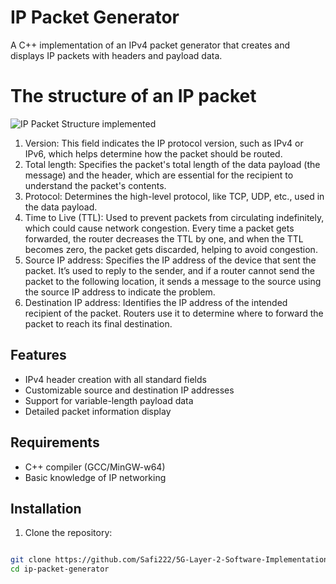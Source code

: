 # IP Packet Generator

A C++ implementation of an IPv4 packet generator that creates and displays IP packets with headers and payload data.

# The structure of an IP packet

![IP Packet Structure implemented]([assets\IpPacket.png](https://github.com/Safi222/5G-Layer-2-Software-Implementation/blob/c9489e57f29a6aa62f6dd01fd97e9be1d91635eb/assets/IpPacket.png))

1. Version: This field indicates the IP protocol version, such as IPv4 or IPv6, which helps determine how the packet should be routed.
2. Total length: Specifies the packet's total length of the data payload (the message) and the header, which are essential for the recipient to understand the packet's contents.
3. Protocol: Determines the high-level protocol, like TCP, UDP, etc., used in the data payload.
4. Time to Live (TTL): Used to prevent packets from circulating indefinitely, which could cause network congestion. Every time a packet gets forwarded, the router decreases the TTL by one, and when the TTL becomes zero, the packet gets discarded, helping to avoid congestion.
5. Source IP address: Specifies the IP address of the device that sent the packet. It’s used to reply to the sender, and if a router cannot send the packet to the following location, it sends a message to the source using the source IP address to indicate the problem.
6. Destination IP address: Identifies the IP address of the intended recipient of the packet. Routers use it to determine where to forward the packet to reach its final destination.

## Features

- IPv4 header creation with all standard fields
- Customizable source and destination IP addresses
- Support for variable-length payload data
- Detailed packet information display

## Requirements

- C++ compiler (GCC/MinGW-w64)
- Basic knowledge of IP networking

## Installation

1. Clone the repository:

```bash

git clone https://github.com/Safi222/5G-Layer-2-Software-Implementation.git
cd ip-packet-generator

